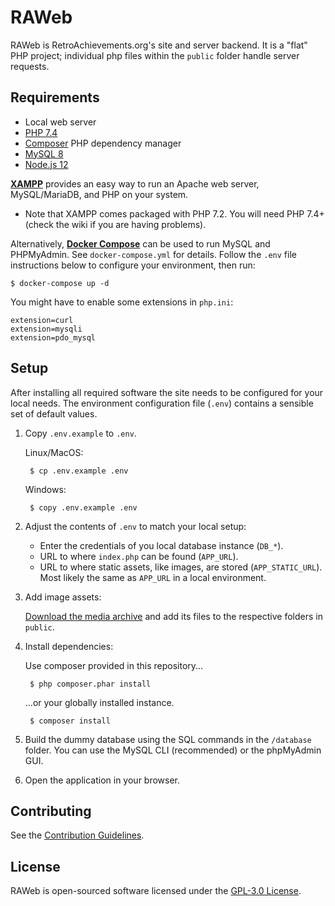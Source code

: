 # RAWeb

RAWeb is RetroAchievements.org's site and server backend.
It is a "flat" PHP project; individual php files within the `public` folder handle server requests.

## Requirements

- Local web server
- [PHP 7.4](http://php.net/manual/en/)
- [Composer](https://getcomposer.org/) PHP dependency manager
- [MySQL 8](https://dev.mysql.com/doc/refman/8.0/en/)
- [Node.js 12](https://nodejs.org/)

**[XAMPP](https://www.apachefriends.org/download.html)** provides an easy way to run an Apache web server, MySQL/MariaDB, and PHP on your system.

- Note that XAMPP comes packaged with PHP 7.2. You will need PHP 7.4+ (check the wiki if you are having problems).

Alternatively, **[Docker Compose](https://docs.docker.com/compose/install/)** can be used to run MySQL and PHPMyAdmin. See `docker-compose.yml` for details.
Follow the `.env` file instructions below to configure your environment, then run:

    $ docker-compose up -d

You might have to enable some extensions in `php.ini`:
```
extension=curl
extension=mysqli
extension=pdo_mysql
```

## Setup

After installing all required software the site needs to be configured for your local needs.
The environment configuration file (`.env`) contains a sensible set of default values.

1. Copy `.env.example` to `.env`.

    Linux/MacOS:

        $ cp .env.example .env

    Windows:

        $ copy .env.example .env

2. Adjust the contents of `.env` to match your local setup:

    - Enter the credentials of you local database instance (`DB_*`).
    - URL to where `index.php` can be found (`APP_URL`).
    - URL to where static assets, like images, are stored (`APP_STATIC_URL`). Most likely the same as `APP_URL` in a local environment.

3. Add image assets:

    [Download the media archive](https://retroachievements.org/bin/ra-web-v1-media.zip) and add its files to the respective folders in `public`.

4. Install dependencies:

    Use composer provided in this repository...

        $ php composer.phar install

    ...or your globally installed instance.

        $ composer install

5. Build the dummy database using the SQL commands in the `/database` folder. You can use the MySQL CLI (recommended) or the phpMyAdmin GUI.

6. Open the application in your browser.

## Contributing

See the [Contribution Guidelines](CONTRIBUTING.md).

## License

RAWeb is open-sourced software licensed under the [GPL-3.0 License](LICENSE).
